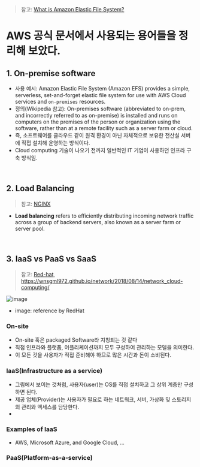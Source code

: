 > 참고: [What is Amazon Elastic File System?](https://docs.aws.amazon.com/efs/latest/ug/whatisefs.html)

# AWS 공식 문서에서 사용되는 용어들을 정리해 보았다.

## 1. On-premise software
* 사용 예시: Amazon Elastic File System (Amazon EFS) provides a simple, serverless, set-and-forget elastic file system for use with AWS Cloud services and `on-premises` resources. 
* 정의(Wikipedia 참고): On-premises software (abbreviated to on-prem, and incorrectly referred to as on-premise) is installed and runs on computers on the premises of the person or organization using the software, rather than at a remote facility such as a server farm or cloud.
* 즉, 소프트웨어를 클라우드 같이 원격 환경이 아닌 자체적으로 보유한 전산실 서버에 직접 설치해 운영하는 방식이다.
* Cloud computing 기술이 나오기 전까지 일반적인 IT 기업이 사용하던 인프라 구축 방식임.

<br>

## 2. Load Balancing
> 참고: [NGINX](https://www.nginx.com/resources/glossary/load-balancing/)

* **Load balancing** refers to efficiently distributing incoming network traffic across a group of backend servers, also known as a server farm or server pool.


<br>

## 3. IaaS vs PaaS vs SaaS
> 참고: [Red-hat](https://www.redhat.com/ko/topics/cloud-computing/iaas-vs-paas-vs-saas),  https://wnsgml972.github.io/network/2018/08/14/network_cloud-computing/


![image](https://user-images.githubusercontent.com/80478750/165700487-ce160cf9-1401-4481-9ab5-ced1faf515c6.png)
* image: reference by RedHat

### On-site
* On-site 혹은 packaged Software라 지칭되는 것 같다
* 직접 인프라와 플랫폼, 어플리케이션까지 모두 구성하여 관리하는 모델을 의미한다.
* 이 모든 것을 사용자가 직접 준비해야 하므로 많은 시간과 돈이 소비된다.

### IaaS(Infrastructure as a service)
* 그림에서 보이는 것처럼, 사용자(user)는 OS를 직접 설치하고 그 상위 계층만 구성하면 된다.
* 제공 업체(Provider)는 사용자가 필요로 하는 네트워크, 서버, 가상화 및 스토리지의 관리와 엑세스를 담당한다. 
* 
### Examples of IaaS
* AWS, Microsoft Azure, and Google Cloud, ...


### PaaS(Platform-as-a-service)







